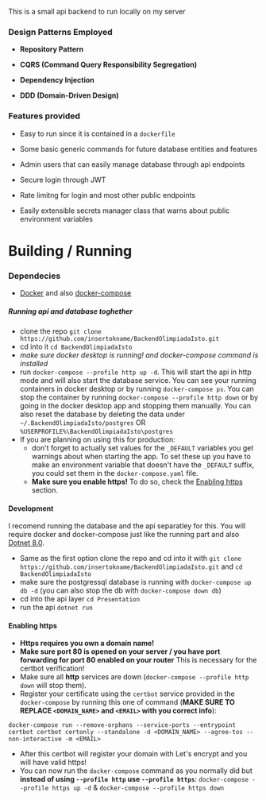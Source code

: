 This is a small api backend to run locally on my server 

### Design Patterns Employed

- **Repository Pattern**

- **CQRS (Command Query Responsibility Segregation)**

- **Dependency Injection**

- **DDD (Domain-Driven Design)**

### Features provided

- Easy to run since it is contained in a `dockerfile`

- Some basic generic commands for future database entities and features

- Admin users that can easily manage database through api endpoints

- Secure login through JWT

- Rate limitng for login and most other public endpoints

- Easily extensible secrets manager class that warns about public environment variables

# Building / Running

### Dependecies

- [Docker](https://www.docker.com/products/docker-desktop/) and also [docker-compose](https://github.com/docker/compose)

##### Running api and database toghether

- clone the repo `git clone https://github.com/insertokname/BackendOlimpiadaIsto.git`
- cd into it `cd BackendOlimpiadaIsto`
- *make sure docker desktop is running! and docker-compose command is installed*
- run `docker-compose --profile http up -d`. This will start the api in http mode and will also start the database service. You can see your running containers in docker desktop or by running `docker-compose ps`. You can stop the container by running `docker-compose --profile http down` or by going in the docker desktop app and stopping them manually. You can also reset the database by deleting the data under `~/.BackendOlimpiadaIsto/postgres` OR `%USERPROFILE%\BackendOlimpiadaIsto\postgres`
- If you are planning on using this for production:
    -  don't forget to actually set values for the `_DEFAULT` variables you get warnings about when starting the app. To set these up you have to make an environment variable that doesn't have the `_DEFAULT` suffix, you could set them in the `docker-compose.yaml` file.
    - **Make sure you enable https!** To do so, check the [Enabling https](#enabling-https) section.

#### Development

I recomend running the database and the api separatley for this. You will require docker and docker-compose just like the running part and also [Dotnet 8.0](https://dotnet.microsoft.com/en-us/download/dotnet/8.0).

- Same as the first option clone the repo and cd into it with `git clone https://github.com/insertokname/BackendOlimpiadaIsto.git` and `cd BackendOlimpiadaIsto`
- make sure the postgressql database is running with `docker-compose up db -d` (you can also stop the db with `docker-compose down db`)
- cd into the api layer `cd Presentation` 
- run the api `dotnet run`


#### Enabling https

- **Https requires you own a domain name!**
- **Make sure port 80 is opened on your server / you have port forwarding for port 80 enabled on your router** This is necessary for the certbot verification!
- Make sure all **http** services are down (`docker-compose --profile http down` will stop them).
- Register your certificate using the `certbot` service provided in the `docker-compose` by running this one of command (**MAKE SURE TO REPLACE `<DOMAIN_NAME>` and `<EMAIL>` with you correct info**):
```
docker-compose run --remove-orphans --service-ports --entrypoint certbot certbot certonly --standalone -d <DOMAIN_NAME> --agree-tos --non-interactive -m <EMAIL>
```
- After this certbot will register your domain with Let's encrypt and you will have valid https!
- You can now run the `docker-compose` command as you normally did but **instead of using `--profile http` use `--profile https`**: `docker-compose --profile https up -d` & `docker-compose --profile https down`